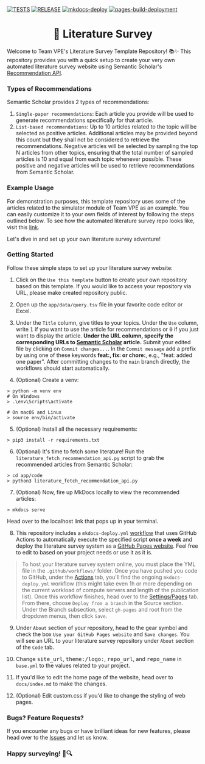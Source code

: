 [![TESTS](https://github.com/VirtualPatientEngine/literatureSurvey/actions/workflows/tests.yml/badge.svg)](https://github.com/VirtualPatientEngine/literatureSurvey/actions/workflows/tests.yml)
[![RELEASE](https://github.com/VirtualPatientEngine/literatureSurvey/actions/workflows/release.yml/badge.svg)](https://github.com/VirtualPatientEngine/literatureSurvey/actions/workflows/release.yml)
[![mkdocs-deploy](https://github.com/VirtualPatientEngine/literatureSurvey/actions/workflows/mkdocs-deploy.yml/badge.svg)](https://github.com/VirtualPatientEngine/literatureSurvey/actions/workflows/mkdocs-deploy.yml)
[![pages-build-deployment](https://github.com/VirtualPatientEngine/literatureSurvey/actions/workflows/pages/pages-build-deployment/badge.svg)](https://github.com/VirtualPatientEngine/literatureSurvey/actions/workflows/pages/pages-build-deployment)

<h1 align="center" style="border-bottom: none;">🚀 Literature Survey</h1>

Welcome to Team VPE's Literature Survey Template Repository! 📚✨ This repository provides you with a quick setup to create your very own automated literature survey website using Semantic Scholar's [Recommendation API](https://api.semanticscholar.org/api-docs/recommendations).

### Types of Recommendations
Semantic Scholar provides 2 types of recommendations:

1. ```Single-paper recommendations```: Each article you provide will be used to generate recommendations specifically for that article.
2. ```List-based recommendations```: Up to 10 articles related to the topic will be selected as positive articles. Additional articles may be provided beyond this count but they shall not be considered to retrieve the recommendations. Negative articles will be selected by sampling the top N articles from other topics, ensuring that the total number of sampled articles is 10 and equal from each topic whenever possible. These positive and negative articles will be used to retrieve recommendations from Semantic Scholar.

### Example Usage
For demonstration purposes, this template repository uses some of the articles related to the simulator module of Team VPE as an example. You can easily customize it to your own fields of interest by following the steps outlined below. To see how the automated literature survey repo looks like, visit this [link](https://virtualpatientengine.github.io/literatureSurvey).

Let's dive in and set up your own literature survey adventure!

### Getting Started
Follow these simple steps to set up your literature survey website:

1. Click on the ```Use this template``` button to create your own repository based on this template. If you would like to access your repository via URL, please make created repository public.

2. Open up the ```app/data/query.tsv``` file in your favorite code editor or Excel.

3. Under the `Title` column, give titles to your topics. Under the `Use` column, write <kbd>1</kbd> if you want to use the article for recommendations or <kbd>0</kbd> if you just want to display the article. **Under the URL column, specify the corresponding URLs to [Semantic Scholar](https://www.semanticscholar.org/) article.** Submit your edited file by clicking on `Commit changes...`. In the `Commit message` add a prefix by using one of these keywords **feat:, fix: or chore:**, e.g., "feat: added one paper". After committing changes to the `main` branch directly, the workflows should start automatically.

4. (Optional) Create a venv:
```
> python -m venv env
# On Windows
> .\env\Scripts\activate

# On macOS and Linux
> source env/bin/activate
```

5. (Optional) Install all the necessary requirements:
```
> pip3 install -r requirements.txt
```

6. (Optional) It's time to fetch some literature! Run the ```literature_fetch_recommendation_api.py``` script to grab the recommended articles from Semantic Scholar:
```
> cd app/code
> python3 literature_fetch_recommendation_api.py
```

7. (Optional) Now, fire up MkDocs locally to view the recommended articles:
```
> mkdocs serve
```
Head over to the localhost link that pops up in your terminal. 

8. This repository includes a `mkdocs-deploy.yml` [workflow](https://github.com/VirtualPatientEngine/literatureSurvey/blob/main/.github/workflows/mkdocs-deploy.yml) that uses GitHub Actions to automatically execute the specified script **once a week** and deploy the literature survey system as a [GitHub Pages website](https://virtualpatientengine.github.io/literatureSurvey/). Feel free to edit to based on your project needs or use it as it is.

> To host your literature survey system online, you must place the YML file in the `.github/workflows/` folder. Once you have pushed you code to GitHub, under the [Actions](https://github.com/VirtualPatientEngine/literatureSurvey/actions) tab, you'll find the ongoing `mkdocs-deploy.yml` workflow (this might take even 1h or more depending on the current workload of compute servers and length of the publication list). Once this workflow finishes, head over to the [Settings/Pages](https://github.com/VirtualPatientEngine/literatureSurvey/settings/pages) tab. From there, choose `Deploy from a branch` in the Source section. Under the Branch subsection, select `gh-pages` and root from the dropdown menus, then click `Save`.

9. Under `About` section of your repository, head to the gear symbol and check the box `Use your GitHub Pages website` and `Save changes`. You will see an URL to your literature survey repository under `About` section of the `Code` tab. 

10. Change <kbd>site_url</kbd>, <kbd>theme:/logo:</kbd>, <kbd>repo_url</kbd>, and <kbd>repo_name</kbd> in ```base.yml``` to the values related to your project.

11. If you'd like to edit the home page of the website, head over to `docs/index.md` to make the changes.

12. (Optional) Edit custom.css if you'd like to change the styling of web pages.

### Bugs? Feature Requests?
If you encounter any bugs or have brilliant ideas for new features, please head over to the [Issues](https://github.com/VirtualPatientEngine/literatureSurvey/issues) and let us know.

### Happy surveying! 📖🔍
